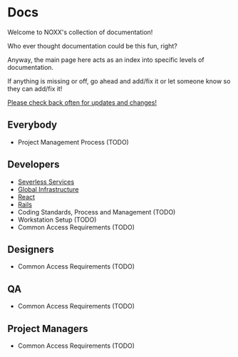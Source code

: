 # Docs

Welcome to NOXX's collection of documentation!

Who ever thought documentation could be this fun, right?

Anyway, the main page here acts as an index into specific levels of documentation.

If anything is missing or off, go ahead and add/fix it or let someone know so they can add/fix it!

[Please check back often for updates and changes!](https://github.com/NoXX-Technologies/docs/commits/main)

## Everybody
- Project Management Process (TODO)
## Developers
- [Severless Services](developers/services/README.md)
- [Global Infrastructure](https://github.com/NoXX-Technologies/infrastructure)
- [React](https://github.com/NoXX-Technologies/react-frontend)
- [Rails](https://github.com/NoXX-Technologies/rails)
- Coding Standards, Process and Management (TODO)
- Workstation Setup (TODO)
- Common Access Requirements (TODO)

## Designers

- Common Access Requirements (TODO)

## QA

- Common Access Requirements (TODO)

## Project Managers

- Common Access Requirements (TODO)
